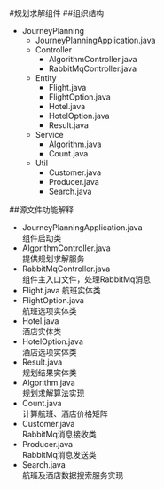 #规划求解组件
##组织结构
- JourneyPlanning
	- JourneyPlanningApplication.java
	- Controller
		- AlgorithmController.java
		- RabbitMqController.java
	- Entity
		- Flight.java
		- FlightOption.java
		- Hotel.java
		- HotelOption.java
		- Result.java
	- Service
		- Algorithm.java
		- Count.java
	- Util
		- Customer.java
		- Producer.java
		- Search.java

##源文件功能解释
- JourneyPlanningApplication.java  
组件启动类
- AlgorithmController.java  
提供规划求解服务
- RabbitMqController.java  
组件主入口文件，处理RabbitMq消息
- Flight.java
航班实体类
- FlightOption.java  
航班选项实体类
- Hotel.java  
酒店实体类
- HotelOption.java  
酒店选项实体类
- Result.java  
规划结果实体类
- Algorithm.java  
规划求解算法实现
- Count.java  
计算航班、酒店价格矩阵
- Customer.java  
RabbitMq消息接收类
- Producer.java  
RabbitMq消息发送类
- Search.java  
航班及酒店数据搜索服务实现